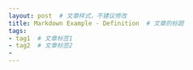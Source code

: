 ```yaml
---
layout: post  # 文章样式，不建议修改
title: Markdown Example - Definition  # 文章的标题
tags: 
- tag1  # 文章标签1
- tag2  # 文章标签2
- 
---
```

<!--stackedit_data:
eyJoaXN0b3J5IjpbLTk5MTQ5NTAyMF19
-->